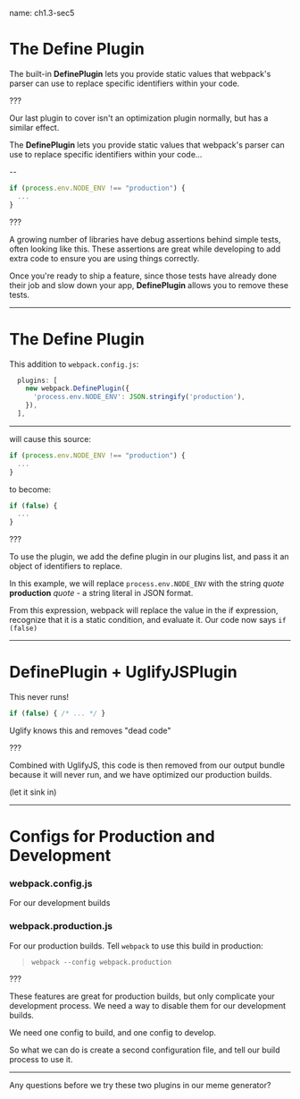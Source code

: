 name: ch1.3-sec5
# The Define Plugin

The built-in __DefinePlugin__ lets you provide static values that webpack's parser can use to replace specific identifiers within your code.


???

Our last plugin to cover isn't an optimization plugin normally, but has a similar effect.

The __DefinePlugin__ lets you provide static values that webpack's parser can use to replace specific identifiers within your code...

--

```js
if (process.env.NODE_ENV !== "production") {
  ...
}
```

???

A growing number of libraries have debug assertions behind simple tests, often looking like this.  These assertions are great while developing to add extra code to ensure you are using things correctly.

Once you're ready to ship a feature, since those tests have already done their job and slow down your app, __DefinePlugin__ allows you to remove these tests.

---

# The Define Plugin

This addition to `webpack.config.js`:
```js
  plugins: [
    new webpack.DefinePlugin({
      'process.env.NODE_ENV': JSON.stringify('production'),
    }),
  ],
```
----

will cause this source:

```js
if (process.env.NODE_ENV !== "production") {
  ...
}
```

to become:
```js
if (false) {
  ...
}
```

???

To use the plugin, we add the define plugin in our plugins list, and pass it an object of identifiers to replace.

In this example, we will replace `process.env.NODE_ENV` with the string *quote* **production** *quote* - a string literal in JSON format.

From this expression, webpack will replace the value in the if expression, recognize that it is a static condition, and evaluate it.  Our code now says `if (false)`

---

# DefinePlugin + UglifyJSPlugin

This never runs!

```js
if (false) { /* ... */ }
```

Uglify knows this and removes "dead code"

???

Combined with UglifyJS, this code is then removed from our output bundle because it will never run, and we have optimized our production builds.

(let it sink in)

---

# Configs for Production and Development

### webpack.config.js

For our development builds

### webpack.production.js

For our production builds. Tell `webpack` to use this build in production:

> `webpack --config webpack.production`


???

These features are great for production builds, but only complicate your development process.  We need a way to disable them for our development builds.

We need one config to build, and one config to develop.

So what we can do is create a second configuration file, and tell our build process to use it.

----

Any questions before we try these two plugins in our meme generator?
